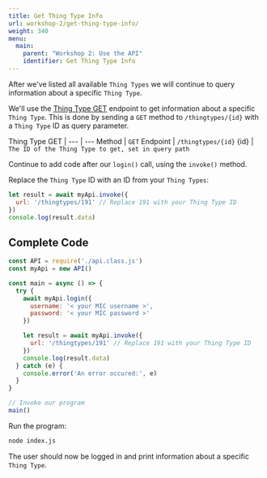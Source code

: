 ```yaml
---
title: Get Thing Type Info
url: workshop-2/get-thing-type-info/
weight: 340
menu:
  main:
    parent: "Workshop 2: Use the API"
    identifier: Get Thing Type Info
---
```


After we've listed all available `Thing Types` we will continue to query information about a specific `Thing Type`.

We'll use the [Thing Type GET](https://docs.telenorconnexion.com/mic/rest-api/thing-type/#get) endpoint to get information about a specific `Thing Type`. This is done by sending a `GET` method to `/thingtypes/{id}` with a `Thing Type` ID as query parameter.

Thing Type GET | 
--- | ---
Method | `GET`
Endpoint | `/thingtypes/{id}`
{id} | `The ID of the Thing Type to get, set in query path`

Continue to add code after our `login()` call, using the `invoke()` method.

Replace the `Thing Type` ID with an ID from your `Thing Types`:

```javascript
let result = await myApi.invoke({
  url: '/thingtypes/191' // Replace 191 with your Thing Type ID
})
console.log(result.data)
```

## Complete Code

```javascript
const API = require('./api.class.js')
const myApi = new API()

const main = async () => {
  try {
    await myApi.login({
      username: '< your MIC username >',
      password: '< your MIC password >'
    })

    let result = await myApi.invoke({
      url: '/thingtypes/191' // Replace 191 with your Thing Type ID
    })
    console.log(result.data)
  } catch (e) {
    console.error('An error occured:', e)
  }
}

// Invoke our program
main()
```

Run the program:

```sh
node index.js
```

The user should now be logged in and print information about a specific `Thing Type`.
